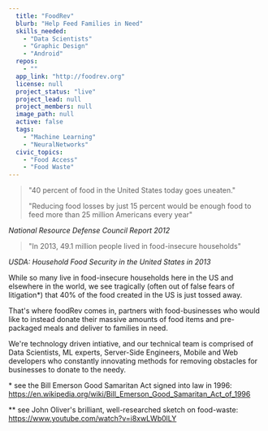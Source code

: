 ```yaml
---
  title: "FoodRev"
  blurb: "Help Feed Families in Need"
  skills_needed: 
    - "Data Scientists"
    - "Graphic Design"
    - "Android"
  repos: 
    - ""
  app_link: "http://foodrev.org"
  license: null
  project_status: "live"
  project_lead: null
  project_members: null
  image_path: null
  active: false
  tags: 
    - "Machine Learning"
    - "NeuralNetworks"
  civic_topics:
    - "Food Access"
    - "Food Waste"
---
```

> "40 percent of food in the United States today goes uneaten."
> 
> "Reducing food losses by just 15 percent would be enough food to feed more than 25 million Americans every year"
>
*National Resource Defense Council Report 2012*

> "In 2013, 49.1 million people lived in food-insecure households"
> 
*USDA: Household Food Security in the United States in 2013*

While so many live in food-insecure households here in the US and elsewhere in the world, we see tragically  (often out of false fears of litigation\*) that 40% of the food created in the US is just tossed away.

That's where foodRev comes in, partners with food-businesses who would like to instead donate their massive amounts of food items and pre-packaged meals and deliver to families in need. 

We're technology driven intiative, and our technical team is comprised of Data Scientists, ML experts, Server-Side Engineers, Mobile and Web developers who constantly innovating methods for removing obstacles for businesses to donate to the needy.

\* see the Bill Emerson Good Samaritan Act signed into law in 1996: https://en.wikipedia.org/wiki/Bill_Emerson_Good_Samaritan_Act_of_1996

\*\* see John Oliver's brilliant, well-researched sketch on food-waste: https://www.youtube.com/watch?v=i8xwLWb0lLY
